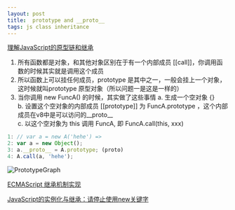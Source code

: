 ```yaml
---
layout: post
title:  prototype and __proto__
tags: js class inheritance
---
```


[理解JavaScript的原型链和继承](http://blog.oyanglul.us/javascript/understand-prototype.html)

1. 所有函数都是对象，和其他对象区别在于有一个内部成员 [[call]]，你调用函数的时候其实就是调用这个成员
2. 所以函数上可以挂任何成员，prototype 是其中之一，一般会挂上一个对象，这时候就叫prototype 原型对象（所以问题一是这是一样的）
3. 当你调用 new FuncA() 的时候，其实做了这些事情
  a. 生成一个空对象 {}  
  b. 设置这个空对象的内部成员 [[prototype]] 为 FuncA.prototype ，这个内部成员在v8中是可以访问的__proto__  
  c. 以这个空对象为 this 调用 FuncA, 即 FuncA.call(this, xxx)

```js
1: // var a = new A('hehe') =>
2: var a = new Object();
3: a.__proto__ = A.prototype; (proto)
4: A.call(a, 'hehe');
```

![PrototypeGraph](http://www.codeproject.com/KB/scripting/687093/PrototypeGraph.png)

[ECMAScript 继承机制实现](http://www.w3school.com.cn/js/pro_js_inheritance_implementing.asp)

[JavaScript的实例化与继承：请停止使用new关键字](http://www.infoq.com/cn/articles/javascript-instantiation-and-inheritance)

